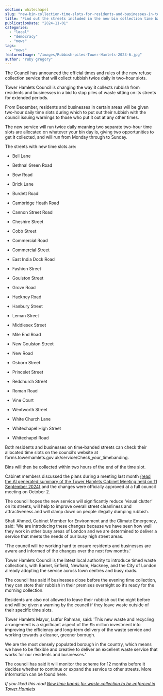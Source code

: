 ```yaml
---
section: whitechapel
slug: "new-bin-collection-time-slots-for-residents-and-businesses-in-tower-hamlets"
title: "Find out the streets included in the new bin collection time bands officially in Tower Hamlets"
publicationDate: "2024-11-01"
categories: 
  - "local"
  - "democracy"
  - "news"
tags: 
  - "news"
featuredImage: "/images/Rubbish-piles-Tower-Hamlets-2023-6.jpg"
author: "ruby gregory"
---
```


The Council has announced the official times and rules of the new refuse collection service that will collect rubbish twice daily in two-hour slots.

Tower Hamlets Council is changing the way it collects rubbish from residents and businesses in a bid to stop piles of waste sitting on its streets for extended periods.

From December, residents and businesses in certain areas will be given two-hour daily time slots during which to put out their rubbish with the council issuing warnings to those who put it out at any other times.

The new service will run twice daily meaning two separate two-hour time slots are allocated on whatever your bin day is, giving two opportunities to get it collected, and will run from Monday through to Sunday.

The streets with new time slots are:

- Bell Lane

- Bethnal Green Road

- Bow Road

- Brick Lane

- Burdett Road

- Cambridge Heath Road

- Cannon Street Road

- Cheshire Street

- Cobb Street

- Commercial Road

- Commercial Street

- East India Dock Road

- Fashion Street

- Goulston Street

- Grove Road

- Hackney Road

- Hanbury Street

- Leman Street

- Middlesex Street

- Mile End Road

- New Goulston Street

- New Road

- Osborn Street

- Princelet Street

- Redchurch Street

- Roman Road

- Vine Court

- Wentworth Street

- White Church Lane

- Whitechapel High Street

- Whitechapel Road

Both residents and businesses on time-banded streets can check their allocated time slots on the council’s website at forms.towerhamlets.gov.uk/service/Check\_your\_timebanding.

Bins will then be collected within two hours of the end of the time slot.

Cabinet members discussed the plans during a meeting last month [(read the AI generated summary of the Tower Hamlets Cabinet Meeting held on 11 September 2024)](https://romanroadlondon.com/notices/council-meeting-cabinet-meeting-discusses-time-banded-waste-collections/) and the changes were officially approved at a full council meeting on October 2.

The council hopes the new service will significantly reduce ‘visual clutter’ on its streets, will help to improve overall street cleanliness and attractiveness and will clamp down on people illegally dumping rubbish.

Shafi Ahmed, Cabinet Member for Environment and the Climate Emergency, said: 'We are introducing these changes because we have seen how well they work in other busy areas of London and we are determined to deliver a service that meets the needs of our busy high street areas.

'The council will be working hard to ensure residents and businesses are aware and informed of the changes over the next few months.'

Tower Hamlets Council is the latest local authority to introduce timed waste collections, with Barnet, Enfield, Newham, Hackney, and the City of London already adopting the service across town centres and busy roads.

The council has said if businesses close before the evening time collection, they can store their rubbish in their premises overnight so it’s ready for the morning collection.

Residents are also not allowed to leave their rubbish out the night before and will be given a warning by the council if they leave waste outside of their specific time slots.

Tower Hamlets Mayor, Lutfur Rahman, said: 'This new waste and recycling arrangement is a significant aspect of the £5 million investment into improving the efficiency and long-term delivery of the waste service and working towards a cleaner, greener borough.

We are the most densely populated borough in the country, which means we have to be flexible and creative to deliver an excellent waste service that works for our residents and businesses.'

The council has said it will monitor the scheme for 12 months before it decides whether to continue or expand the service to other streets. More information can be found here.

_If you liked this read [New time bands for waste collection to be enforced in Tower Hamlets](https://romanroadlondon.com/waste-recycling-collection-tower-hamlets-new-time-bands/)_
